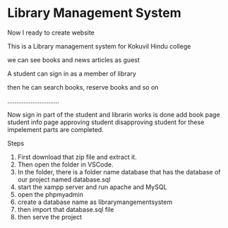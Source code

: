 # Library Management System
 Now I ready to create website

 This is a Library management system for Kokuvil Hindu college

we can see books and news articles as guest

A student can sign in as a member of library

then he can search books, reserve books and so on

.............................


Now sign in part of the student and librarin works is done
add book page 
student info page
approving student
disapproving student 
for these impelement parts are completed.




Steps

1. First download that zip file and extract it.
2. Then open the folder in VSCode.
3. In the folder, there is a folder name database that has the database of our project named database.sql
4. start the xampp server and run apache and MySQL
5. open the phpmyadmin
6. create a database name as librarymangementsystem
7. then import that database.sql file
8. then serve the project



